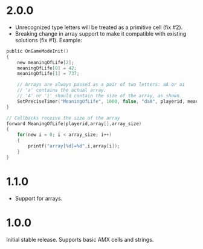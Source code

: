 # 2.0.0
* Unrecognized type letters will be treated as a primitive cell (fix #2).
* Breaking change in array support to make it compatible with existing solutions (fix #1). Example:
```C
public OnGameModeInit()
{
    new meaningOfLife[2];
    meaningOfLife[0] = 42;
    meaningOfLife[1] = 737;

    // Arrays are always passed as a pair of two letters: aA or ai
    // 'a' contains the actual array.
    // 'A' or 'i' should contain the size of the array, as shown.
    SetPreciseTimer("MeaningOfLife", 1000, false, "daA", playerid, meaningOfLife, sizeof(meaningOfLife));
}

// Callbacks receive the size of the array
forward MeaningOfLife(playerid,array[],array_size)
{
    for(new i = 0; i < array_size; i++)
    {
        printf("array[%d]=%d",i,array[i]);
    }
}
```
# 1.1.0
* Support for arrays.

# 1.0.0
Initial stable release. Supports basic AMX cells and strings.